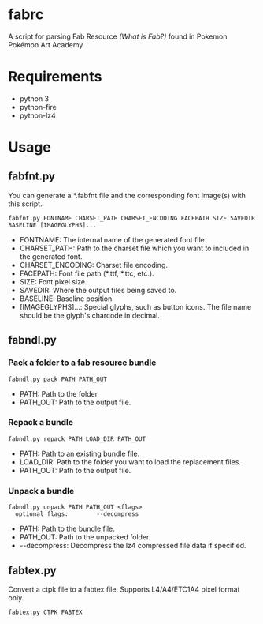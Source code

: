 # fabrc
A script for parsing Fab Resource *(What is Fab?)* found in Pokemon Pokémon Art Academy

# Requirements
* python 3
* python-fire
* python-lz4

# Usage
## fabfnt.py
You can generate a *.fabfnt file and the corresponding font image(s) with this script.
``` shell
fabfnt.py FONTNAME CHARSET_PATH CHARSET_ENCODING FACEPATH SIZE SAVEDIR BASELINE [IMAGEGLYPHS]...
```
* FONTNAME: The internal name of the generated font file.
* CHARSET_PATH: Path to the charset file which you want to included in the generated font.
* CHARSET_ENCODING: Charset file encoding.
* FACEPATH: Font file path (*.ttf, *.ttc, etc.).
* SIZE: Font pixel size.
* SAVEDIR: Where the output files being saved to.
* BASELINE: Baseline position.
* [IMAGEGLYPHS]...: Special glyphs, such as button icons. The file name should be the glyph's charcode in decimal.

## fabndl.py
### Pack a folder to a fab resource bundle
``` shell
fabndl.py pack PATH PATH_OUT
```
* PATH: Path to the folder
* PATH_OUT: Path to the output file.


### Repack a bundle
``` shell
fabndl.py repack PATH LOAD_DIR PATH_OUT
```
* PATH: Path to an existing bundle file.
* LOAD_DIR: Path to the folder you want to load the replacement files.
* PATH_OUT: Path to the output file.


### Unpack a bundle
``` shell
fabndl.py unpack PATH PATH_OUT <flags>
  optional flags:        --decompress
```
* PATH: Path to the bundle file.
* PATH_OUT: Path to the unpacked folder.
* --decompress: Decompress the lz4 compressed file data if specified.


## fabtex.py
Convert a ctpk file to a fabtex file. Supports L4/A4/ETC1A4 pixel format only.
``` shell
fabtex.py CTPK FABTEX
```
